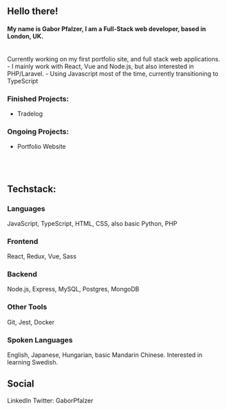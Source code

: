 ## Hello there!
#### My name is Gabor Pfalzer, I am a Full-Stack web developer, based in London, UK. 
<br/>
Currently working on my first portfolio site, and full stack web applications. 
- I mainly work with React, Vue and Node.js, but also interested in PHP/Laravel.
- Using Javascript most of the time, currently transitioning to TypeScript

<br>

### Finished Projects:
- Tradelog

### Ongoing Projects: 
- Portfolio Website

<br/>
<br/>

## Techstack:

### Languages
JavaScript, TypeScript, HTML, CSS, also basic Python, PHP

### Frontend
React, Redux, Vue, Sass
<br/>

### Backend
Node.js, Express, MySQL, Postgres, MongoDB
<br/>

### Other Tools
Git, Jest, Docker
<br/>


### Spoken Languages
English, Japanese, Hungarian, basic Mandarin Chinese. Interested in learning Swedish.

## Social
LinkedIn
Twitter: GaborPfalzer
